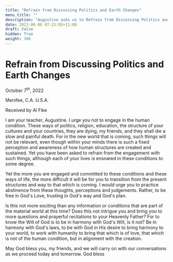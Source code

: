 ```yaml
---
title: "Refrain from Discussing Politics and Earth Changes"
menu_title: ""
description: "Augustine asks us to Refrain from Discussing Politics and Earth Changes"
date: 2023-06-06 07:21:03+11:00
draft: False
hidden: True
weight: 386
---
```

# Refrain from Discussing Politics and Earth Changes

October 7<sup>th</sup>, 2022

Menifee, C.A. U.S.A.

Received by Al Fike   


I am your teacher, Augustine. I urge you not to engage in the human condition. These ways of politics, religion, education, the structure of your cultures and your countries, they are dying, my friends, and they shall die a slow and painful death. For in the new world that is coming, such things will not be relevant, 
even though within your minds there is such a fixed perception and awareness of how human structures are created and sustained. Yet you have been asked to refrain from the engagement with such things, although each of your lives is ensnared in these conditions to some degree. 

Yet the more you are engaged and committed to these conditions and these ways of life, the more difficult it will be for you to transition from the present structures and way to that which is coming. I would urge you to practice abstinence from these thoughts, perceptions and judgements. Rather, to be free in God's Love, trusting in God's way and God's plan. 

Is this not more exciting than any information or conditions that are part of the material world at this time? Does this not intrigue you and bring you to more questions and prayerful recitations to your Heavenly Father? For to know the Will of God is to be in harmony with God's Will, is it not? Be in harmony with God's laws, to be with God in His desire to bring harmony to your world, to work with humanity to bring that which is of love, that which is not of the human condition, but in alignment with the creation.

May God bless you, my friends, and we will carry on with our conversations as we proceed today and tomorrow. God bless 